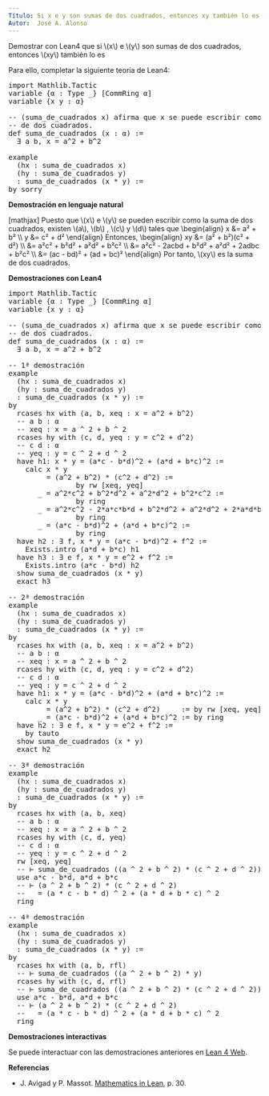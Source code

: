 ```yaml
---
Título: Si x e y son sumas de dos cuadrados, entonces xy también lo es
Autor:  José A. Alonso
---
```


Demostrar con Lean4 que si \\(x\\) e \\(y\\) son sumas de dos cuadrados, entonces \\(xy\\) también lo es

Para ello, completar la siguiente teoría de Lean4:

<pre lang="lean">
import Mathlib.Tactic
variable {α : Type _} [CommRing α]
variable {x y : α}

-- (suma_de_cuadrados x) afirma que x se puede escribir como la suma
-- de dos cuadrados.
def suma_de_cuadrados (x : α) :=
  ∃ a b, x = a^2 + b^2

example
  (hx : suma_de_cuadrados x)
  (hy : suma_de_cuadrados y)
  : suma_de_cuadrados (x * y) :=
by sorry
</pre>
<!--more-->

<b>Demostración en lenguaje natural</b>

[mathjax]
Puesto que \\(x\\) e \\(y\\) se pueden escribir como la suma de dos cuadrados, existen \\(a\\), \\(b\\) , \\(c\\) y \\(d\\) tales que
\\begin{align}
   x &= a² + b² \\\\
   y &= c² + d²
\\end{align}
Entonces,
\\begin{align}
   xy &= (a² + b²)(c² + d²) \\\\
      &= a²c² + b²d² + a²d² + b²c² \\\\
      &= a²c² - 2acbd + b²d² + a²d² + 2adbc + b²c² \\\\
      &= (ac - bd)² + (ad + bc)²
\\end{align}
Por tanto, \\(xy\\) es la suma de dos cuadrados.

<b>Demostraciones con Lean4</b>

<pre lang="lean">
import Mathlib.Tactic
variable {α : Type _} [CommRing α]
variable {x y : α}

-- (suma_de_cuadrados x) afirma que x se puede escribir como la suma
-- de dos cuadrados.
def suma_de_cuadrados (x : α) :=
  ∃ a b, x = a^2 + b^2

-- 1ª demostración
example
  (hx : suma_de_cuadrados x)
  (hy : suma_de_cuadrados y)
  : suma_de_cuadrados (x * y) :=
by
  rcases hx with ⟨a, b, xeq : x = a^2 + b^2⟩
  -- a b : α
  -- xeq : x = a ^ 2 + b ^ 2
  rcases hy with ⟨c, d, yeq : y = c^2 + d^2⟩
  -- c d : α
  -- yeq : y = c ^ 2 + d ^ 2
  have h1: x * y = (a*c - b*d)^2 + (a*d + b*c)^2 :=
    calc x * y
         = (a^2 + b^2) * (c^2 + d^2) :=
                by rw [xeq, yeq]
       _ = a^2*c^2 + b^2*d^2 + a^2*d^2 + b^2*c^2 :=
                by ring
       _ = a^2*c^2 - 2*a*c*b*d + b^2*d^2 + a^2*d^2 + 2*a*d*b*c + b^2*c^2 :=
                by ring
       _ = (a*c - b*d)^2 + (a*d + b*c)^2 :=
                by ring
  have h2 : ∃ f, x * y = (a*c - b*d)^2 + f^2 :=
    Exists.intro (a*d + b*c) h1
  have h3 : ∃ e f, x * y = e^2 + f^2 :=
    Exists.intro (a*c - b*d) h2
  show suma_de_cuadrados (x * y)
  exact h3

-- 2ª demostración
example
  (hx : suma_de_cuadrados x)
  (hy : suma_de_cuadrados y)
  : suma_de_cuadrados (x * y) :=
by
  rcases hx with ⟨a, b, xeq : x = a^2 + b^2⟩
  -- a b : α
  -- xeq : x = a ^ 2 + b ^ 2
  rcases hy with ⟨c, d, yeq : y = c^2 + d^2⟩
  -- c d : α
  -- yeq : y = c ^ 2 + d ^ 2
  have h1: x * y = (a*c - b*d)^2 + (a*d + b*c)^2 :=
    calc x * y
         = (a^2 + b^2) * (c^2 + d^2)     := by rw [xeq, yeq]
       _ = (a*c - b*d)^2 + (a*d + b*c)^2 := by ring
  have h2 : ∃ e f, x * y = e^2 + f^2 :=
    by tauto
  show suma_de_cuadrados (x * y)
  exact h2

-- 3ª demostración
example
  (hx : suma_de_cuadrados x)
  (hy : suma_de_cuadrados y)
  : suma_de_cuadrados (x * y) :=
by
  rcases hx with ⟨a, b, xeq⟩
  -- a b : α
  -- xeq : x = a ^ 2 + b ^ 2
  rcases hy with ⟨c, d, yeq⟩
  -- c d : α
  -- yeq : y = c ^ 2 + d ^ 2
  rw [xeq, yeq]
  -- ⊢ suma_de_cuadrados ((a ^ 2 + b ^ 2) * (c ^ 2 + d ^ 2))
  use a*c - b*d, a*d + b*c
  -- ⊢ (a ^ 2 + b ^ 2) * (c ^ 2 + d ^ 2)
  --   = (a * c - b * d) ^ 2 + (a * d + b * c) ^ 2
  ring

-- 4ª demostración
example
  (hx : suma_de_cuadrados x)
  (hy : suma_de_cuadrados y)
  : suma_de_cuadrados (x * y) :=
by
  rcases hx with ⟨a, b, rfl⟩
  -- ⊢ suma_de_cuadrados ((a ^ 2 + b ^ 2) * y)
  rcases hy with ⟨c, d, rfl⟩
  -- ⊢ suma_de_cuadrados ((a ^ 2 + b ^ 2) * (c ^ 2 + d ^ 2))
  use a*c - b*d, a*d + b*c
  -- ⊢ (a ^ 2 + b ^ 2) * (c ^ 2 + d ^ 2)
  --   = (a * c - b * d) ^ 2 + (a * d + b * c) ^ 2
  ring
</pre>

<b>Demostraciones interactivas</b>

Se puede interactuar con las demostraciones anteriores en <a href="https://live.lean-lang.org/#url=https://raw.githubusercontent.com/jaalonso/Calculemus2/main/src/Producto_de_suma_de_cuadrados.lean" rel="noopener noreferrer" target="_blank">Lean 4 Web</a>.

<b>Referencias</b>

<ul>
<li> J. Avigad y P. Massot. <a href="https://bit.ly/3U4UjBk">Mathematics in Lean</a>, p. 30.</li>
</ul>
